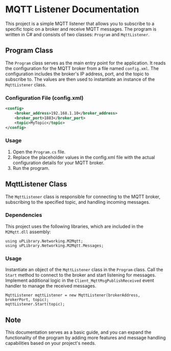 ﻿# MQTT Listener Documentation

This project is a simple MQTT listener that allows you to subscribe to a specific topic on a broker and receive MQTT messages. The program is written in C# and consists of two classes: `Program` and `MqttListener`.

## Program Class

The `Program` class serves as the main entry point for the application. It reads the configuration for the MQTT broker from a file named `config.xml`. The configuration includes the broker's IP address, port, and the topic to subscribe to. The values are then used to instantiate an instance of the `MqttListener` class.

### Configuration File (config.xml)

```xml
<config>
    <broker_address>192.168.1.10</broker_address>
    <broker_port>1883</broker_port>
    <topic>MyTopic</topic>
</config>
```

### Usage
1. Open the `Program.cs` file.
2. Replace the placeholder values in the config.xml file with the actual configuration details for your MQTT broker. 
3. Run the program.

## MqttListener Class
The `MqttListener` class is responsible for connecting to the MQTT broker, subscribing to the specified topic, and handling incoming messages.

### Dependencies 

This project uses the following libraries, which are included in the `M2Mqtt.dll` assembly:

```
using uPLibrary.Networking.M2Mqtt;
using uPLibrary.Networking.M2Mqtt.Messages;
```

### Usage

Instantiate an object of the `MqttListener` class in the `Program` class.
Call the `Start` method to connect to the broker and start listening for messages.
Implement additional logic in the `Client_MqttMsgPublishReceived` event handler to manage the received messages.

```
MqttListener mqttListener = new MqttListener(brokerAddress, brokerPort, topic);
mqttListener.Start(topic);
```

## Note

This documentation serves as a basic guide, and you can expand the functionality of the program by adding more features and message handling capabilities based on your project's needs.